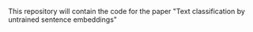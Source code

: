 This repository will contain the code for the paper
"Text classification by untrained sentence embeddings"
